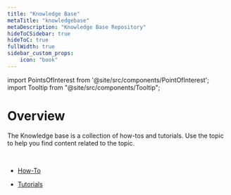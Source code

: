 ```yaml
---
title: "Knowledge Base"
metaTitle: "knowledgebase"
metaDescription: "Knowledge Base Repository"
hideToCSidebar: true
hideToC: true
fullWidth: true
sidebar_custom_props:
    icon: "book"
---
```





import PointsOfInterest from '@site/src/components/PointOfInterest';
import Tooltip from "@site/src/components/Tooltip";

# Overview

The Knowledge base is a collection of how-tos and tutorials. Use the topic to help you find content related to the topic.

<br />


- [How-To](/knowledgebase/how-to)



- [Tutorials](/knowledgebase/tutorials)


<br />
<br />
